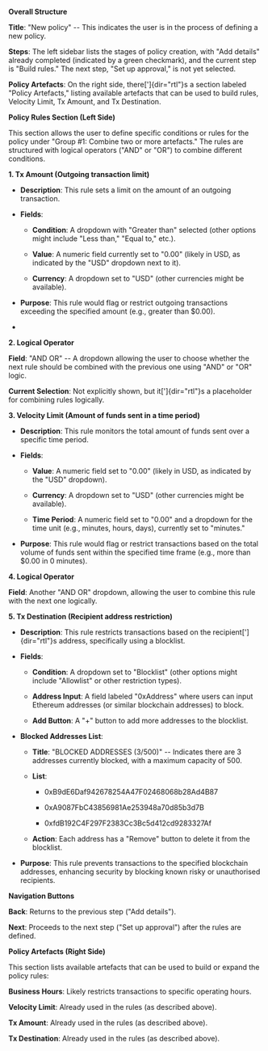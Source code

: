 **Overall Structure**

**Title**: \"New policy\" -- This indicates the user is in the process
of defining a new policy.

**Steps**: The left sidebar lists the stages of policy creation, with
\"Add details\" already completed (indicated by a green checkmark), and
the current step is \"Build rules.\" The next step, \"Set up approval,\"
is not yet selected.

**Policy Artefacts**: On the right side, there[']{dir="rtl"}s a section
labeled \"Policy Artefacts,\" listing available artefacts that can be
used to build rules, Velocity Limit, Tx Amount, and Tx Destination.

**Policy Rules Section (Left Side)**

This section allows the user to define specific conditions or rules for
the policy under \"Group #1: Combine two or more artefacts.\" The rules
are structured with logical operators (\"AND\" or \"OR\") to combine
different conditions.

**1. Tx Amount (Outgoing transaction limit)**

- **Description**: This rule sets a limit on the amount of an outgoing
  transaction.

- **Fields**:

  - **Condition**: A dropdown with \"Greater than\" selected (other
    options might include \"Less than,\" \"Equal to,\" etc.).

  - **Value**: A numeric field currently set to \"0.00\" (likely in USD,
    as indicated by the \"USD\" dropdown next to it).

  - **Currency**: A dropdown set to \"USD\" (other currencies might be
    available).

- **Purpose**: This rule would flag or restrict outgoing transactions
  exceeding the specified amount (e.g., greater than \$0.00).

- 

**2. Logical Operator**

**Field**: \"AND OR\" -- A dropdown allowing the user to choose whether
the next rule should be combined with the previous one using \"AND\" or
\"OR\" logic.

**Current Selection**: Not explicitly shown, but it[']{dir="rtl"}s a
placeholder for combining rules logically.

**3. Velocity Limit (Amount of funds sent in a time period)**

- **Description**: This rule monitors the total amount of funds sent
  over a specific time period.

- **Fields**:

  - **Value**: A numeric field set to \"0.00\" (likely in USD, as
    indicated by the \"USD\" dropdown).

  - **Currency**: A dropdown set to \"USD\" (other currencies might be
    available).

  - **Time Period**: A numeric field set to \"0.00\" and a dropdown for
    the time unit (e.g., minutes, hours, days), currently set to
    \"minutes.\"

- **Purpose**: This rule would flag or restrict transactions based on
  the total volume of funds sent within the specified time frame (e.g.,
  more than \$0.00 in 0 minutes).

**4. Logical Operator**

**Field**: Another \"AND OR\" dropdown, allowing the user to combine
this rule with the next one logically.

**5. Tx Destination (Recipient address restriction)**

- **Description**: This rule restricts transactions based on the
  recipient[']{dir="rtl"}s address, specifically using a blocklist.

- **Fields**:

  - **Condition**: A dropdown set to \"Blocklist\" (other options might
    include \"Allowlist\" or other restriction types).

  - **Address Input**: A field labeled \"0xAddress\" where users can
    input Ethereum addresses (or similar blockchain addresses) to block.

  - **Add Button**: A \"+\" button to add more addresses to the
    blocklist.

- **Blocked Addresses List**:

  - **Title**: \"BLOCKED ADDRESSES (3/500)\" -- Indicates there are 3
    addresses currently blocked, with a maximum capacity of 500.

  - **List**:

    - 0xB9dE6Daf942678254A47F02468068b28Ad4B87

    - 0xA9087FbC43856981Ae253948a70d85b3d7B

    - 0xfdB192C4F297F2383Cc3Bc5d412cd9283327Af

  - **Action**: Each address has a \"Remove\" button to delete it from
    the blocklist.

- **Purpose**: This rule prevents transactions to the specified
  blockchain addresses, enhancing security by blocking known risky or
  unauthorised recipients.

**Navigation Buttons**

**Back**: Returns to the previous step (\"Add details\").

**Next**: Proceeds to the next step (\"Set up approval\") after the
rules are defined.

**Policy Artefacts (Right Side)**

This section lists available artefacts that can be used to build or
expand the policy rules:

**Business Hours**: Likely restricts transactions to specific operating
hours.

**Velocity Limit**: Already used in the rules (as described above).

**Tx Amount**: Already used in the rules (as described above).

**Tx Destination**: Already used in the rules (as described above).

